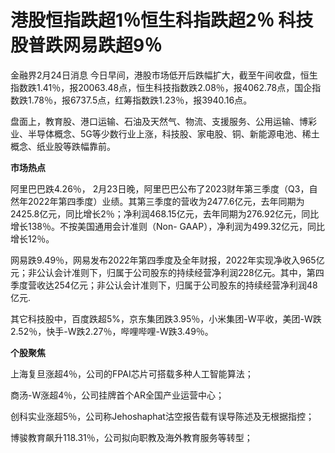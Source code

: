 # 港股恒指跌超1％恒生科指跌超2％ 科技股普跌网易跌超9％

金融界2月24日消息
今日早间，港股市场低开后跌幅扩大，截至午间收盘，恒生指数跌1.41％，报20063.48点，恒生科技指数跌2.08％，报4062.78点，国企指数跌1.78％，报6737.5点，红筹指数跌1.23％，报3940.16点。

盘面上，教育股、港口运输、石油及天然气、物流、支援服务、公用运输、博彩业、半导体概念、5G等少数行业上涨，科技股、家电股、铜、新能源电池、稀土概念、纸业股等跌幅靠前。

**市场热点**

阿里巴巴跌4.26％，
2月23日晚，阿里巴巴公布了2023财年第三季度（Q3，自然年2022年第四季度）业绩。其第三季度的营收为2477.6亿元，去年同期为2425.8亿元，同比增长2％；净利润468.15亿元，去年同期为276.92亿元，同比增长138％。不按美国通用会计准则（Non-
GAAP），净利润为499.32亿元，同比增长12％。

网易跌9.49％，网易发布2022年第四季度及全年财报，2022年实现净收入965亿元；非公认会计准则下，归属于公司股东的持续经营净利润228亿元。其中，第四季度营收达254亿元；非公认会计准则下，归属于公司股东的持续经营净利润48亿元.

其它科技股中，百度跌超5%，京东集团跌3.95％，小米集团-W平收，美团-W跌2.52％，快手-W跌2.27％，哔哩哔哩-W跌3.49％。

**个股聚焦**

上海复旦涨超4％，公司的FPAI芯片可搭载多种人工智能算法；

商汤-W涨超4％，公司挂牌首个AR全国产业运营中心；

创科实业涨超5％，公司称Jehoshaphat沽空报告载有误导陈述及无根据指控；

博骏教育飙升118.31％，公司拟向职教及海外教育服务等转型；

